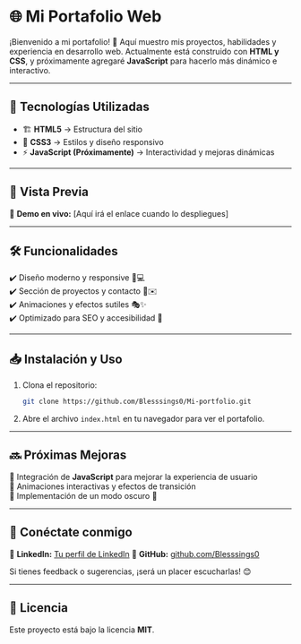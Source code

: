 # 🌐 Mi Portafolio Web  

¡Bienvenido a mi portafolio! 🚀 Aquí muestro mis proyectos, habilidades y experiencia en desarrollo web. Actualmente está construido con **HTML y CSS**, y próximamente agregaré **JavaScript** para hacerlo más dinámico e interactivo.  

---

## 🎨 Tecnologías Utilizadas  

- 🏗 **HTML5** → Estructura del sitio  
- 🎨 **CSS3** → Estilos y diseño responsivo  
- ⚡ **JavaScript (Próximamente)** → Interactividad y mejoras dinámicas  

---

## 📸 Vista Previa  

🔗 **Demo en vivo:** [Aquí irá el enlace cuando lo despliegues]  

---

## 🛠️ Funcionalidades  

✔️ Diseño moderno y responsive 📱💻  
✔️ Sección de proyectos y contacto 📂✉️  
✔️ Animaciones y efectos sutiles 🎭✨  
✔️ Optimizado para SEO y accesibilidad 🚀  

---

## 📥 Instalación y Uso  

1. Clona el repositorio:  
   ```bash
   git clone https://github.com/Blesssings0/Mi-portfolio.git
   ```
2. Abre el archivo `index.html` en tu navegador para ver el portafolio.  

---

## 🔜 Próximas Mejoras  

🔹 Integración de **JavaScript** para mejorar la experiencia de usuario  
🔹 Animaciones interactivas y efectos de transición  
🔹 Implementación de un modo oscuro 🌙  

---

## 🚀 Conéctate conmigo  

💼 **LinkedIn:** [Tu perfil de LinkedIn](www.linkedin.com/in/julio-antonio-solís-b05861344) 
📂 **GitHub:** [github.com/Blesssings0](https://github.com/Blesssings0)  

Si tienes feedback o sugerencias, ¡será un placer escucharlas! 😊  

---

## 📝 Licencia  

Este proyecto está bajo la licencia **MIT**.  

